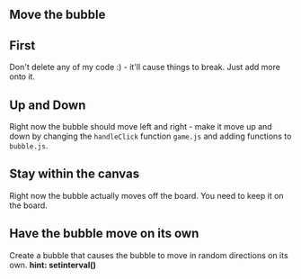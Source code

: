 ## Move the bubble

## First
Don't delete any of my code :) - it'll cause things to break. Just add more onto it.

## Up and Down
Right now the bubble should move left and right - make it move up and down by changing the `handleClick` function `game.js` and adding functions to `bubble.js`.

## Stay within the canvas
Right now the bubble actually moves off the board. You need to keep it on the board.

## Have the bubble move on its own
Create a bubble that causes the bubble to move in random directions on its own. **hint: setinterval()**
